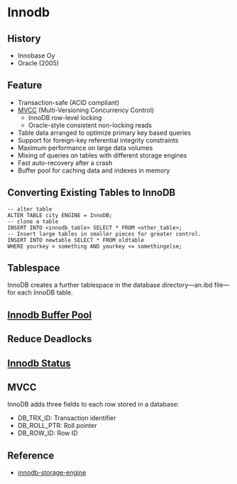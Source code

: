 # Innodb


## History

- Innobase Oy
- Oracle (2005)

## Feature

- Transaction-safe (ACID compliant)
- [MVCC](#mvcc) (Multi-Versioning Concurrency Control)
  - InnoDB row-level locking
  - Oracle-style consistent non-locking reads
- Table data arranged to optimize primary key based queries
- Support for foreign-key referential integrity constraints
- Maximum performance on large data volumes
- Mixing of queries on tables with different storage engines
- Fast auto-recovery after a crash
- Buffer pool for caching data and indexes in memory

## Converting Existing Tables to InnoDB

```mysql
-- alter table
ALTER TABLE city ENGINE = InnoDB;
-- clone a table
INSERT INTO <innodb_table> SELECT * FROM <other_table>;
-- Insert large tables in smaller pieces for greater control.
INSERT INTO newtable SELECT * FROM oldtable
WHERE yourkey > something AND yourkey <= somethingelse;
```

## Tablespace

InnoDB creates a further tablespace in the database directory—an.ibd file—for each InnoDB table.

## [Innodb Buffer Pool](Innodb_buffer_pool.md)


## Reduce Deadlocks


## [Innodb Status](Innodb_status.md)


## MVCC

InnoDB adds three fields to each row stored in a database:
- DB_TRX_ID: Transaction identifier
- DB_ROLL_PTR: Roll pointer
- DB_ROW_ID: Row ID

## Reference

- [innodb-storage-engine](https://dev.mysql.com/doc/refman/5.6/en/innodb-storage-engine.html)




